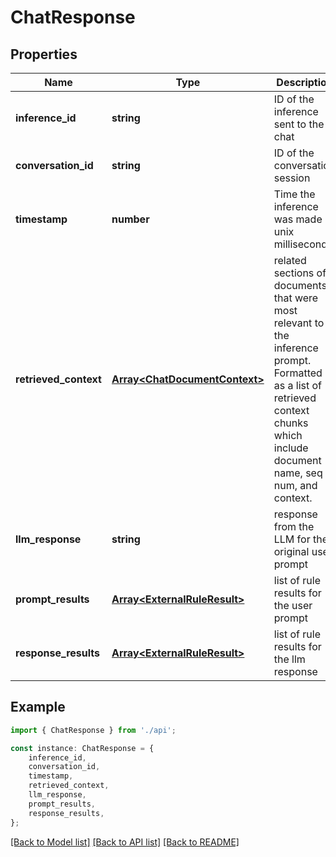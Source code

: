 # ChatResponse


## Properties

Name | Type | Description | Notes
------------ | ------------- | ------------- | -------------
**inference_id** | **string** | ID of the inference sent to the chat | [default to undefined]
**conversation_id** | **string** | ID of the conversation session | [default to undefined]
**timestamp** | **number** | Time the inference was made in unix milliseconds | [default to undefined]
**retrieved_context** | [**Array&lt;ChatDocumentContext&gt;**](ChatDocumentContext.md) | related sections of documents that were most relevant to the inference prompt. Formatted as a list of retrieved context chunks which include document name, seq num, and context. | [default to undefined]
**llm_response** | **string** | response from the LLM for the original user prompt | [default to undefined]
**prompt_results** | [**Array&lt;ExternalRuleResult&gt;**](ExternalRuleResult.md) | list of rule results for the user prompt | [default to undefined]
**response_results** | [**Array&lt;ExternalRuleResult&gt;**](ExternalRuleResult.md) | list of rule results for the llm response | [default to undefined]

## Example

```typescript
import { ChatResponse } from './api';

const instance: ChatResponse = {
    inference_id,
    conversation_id,
    timestamp,
    retrieved_context,
    llm_response,
    prompt_results,
    response_results,
};
```

[[Back to Model list]](../README.md#documentation-for-models) [[Back to API list]](../README.md#documentation-for-api-endpoints) [[Back to README]](../README.md)
